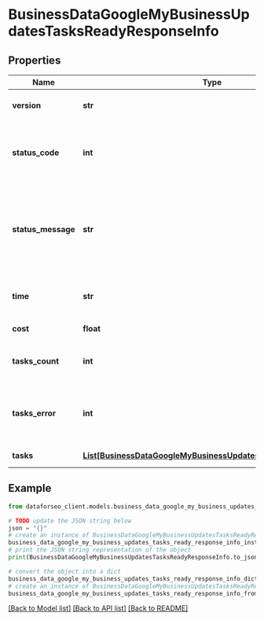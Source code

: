 # BusinessDataGoogleMyBusinessUpdatesTasksReadyResponseInfo


## Properties

Name | Type | Description | Notes
------------ | ------------- | ------------- | -------------
**version** | **str** | the current version of the API | [optional] 
**status_code** | **int** | general status code you can find the full list of the response codes here | [optional] 
**status_message** | **str** | general informational message you can find the full list of general informational messages here | [optional] 
**time** | **str** | total execution time, seconds | [optional] 
**cost** | **float** | total tasks cost, USD | [optional] 
**tasks_count** | **int** | the number of tasks in the tasks array | [optional] 
**tasks_error** | **int** | the number of tasks in the tasks array returned with an error | [optional] 
**tasks** | [**List[BusinessDataGoogleMyBusinessUpdatesTasksReadyTaskInfo]**](BusinessDataGoogleMyBusinessUpdatesTasksReadyTaskInfo.md) | array of tasks | [optional] 

## Example

```python
from dataforseo_client.models.business_data_google_my_business_updates_tasks_ready_response_info import BusinessDataGoogleMyBusinessUpdatesTasksReadyResponseInfo

# TODO update the JSON string below
json = "{}"
# create an instance of BusinessDataGoogleMyBusinessUpdatesTasksReadyResponseInfo from a JSON string
business_data_google_my_business_updates_tasks_ready_response_info_instance = BusinessDataGoogleMyBusinessUpdatesTasksReadyResponseInfo.from_json(json)
# print the JSON string representation of the object
print(BusinessDataGoogleMyBusinessUpdatesTasksReadyResponseInfo.to_json())

# convert the object into a dict
business_data_google_my_business_updates_tasks_ready_response_info_dict = business_data_google_my_business_updates_tasks_ready_response_info_instance.to_dict()
# create an instance of BusinessDataGoogleMyBusinessUpdatesTasksReadyResponseInfo from a dict
business_data_google_my_business_updates_tasks_ready_response_info_from_dict = BusinessDataGoogleMyBusinessUpdatesTasksReadyResponseInfo.from_dict(business_data_google_my_business_updates_tasks_ready_response_info_dict)
```
[[Back to Model list]](../README.md#documentation-for-models) [[Back to API list]](../README.md#documentation-for-api-endpoints) [[Back to README]](../README.md)


